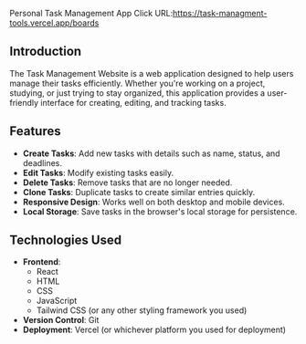 Personal Task Management App
Click URL:https://task-managment-tools.vercel.app/boards
## Introduction
The Task Management Website is a web application designed to help users manage their tasks efficiently. Whether you're working on a project, studying, or just trying to stay organized, this application provides a user-friendly interface for creating, editing, and tracking tasks.

## Features
- **Create Tasks**: Add new tasks with details such as name, status, and deadlines.
- **Edit Tasks**: Modify existing tasks easily.
- **Delete Tasks**: Remove tasks that are no longer needed.
- **Clone Tasks**: Duplicate tasks to create similar entries quickly.
- **Responsive Design**: Works well on both desktop and mobile devices.
- **Local Storage**: Save tasks in the browser's local storage for persistence.

## Technologies Used
- **Frontend**: 
  - React
  - HTML
  - CSS
  - JavaScript
  - Tailwind CSS (or any other styling framework you used)
- **Version Control**: Git
- **Deployment**: Vercel (or whichever platform you used for deployment)
